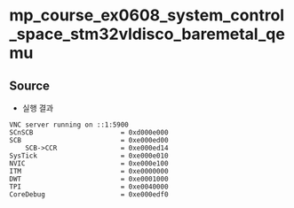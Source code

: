 # mp_course_ex0608_system_control_space_stm32vldisco_baremetal_qemu

## Source

- 실행 결과

```
VNC server running on ::1:5900
SCnSCB                      = 0xd000e000
SCB                         = 0xe000ed00
    SCB->CCR                = 0xe000ed14
SysTick                     = 0xe000e010
NVIC                        = 0xe000e100
ITM                         = 0xe0000000
DWT                         = 0xe0001000
TPI                         = 0xe0040000
CoreDebug                   = 0xe000edf0
```
